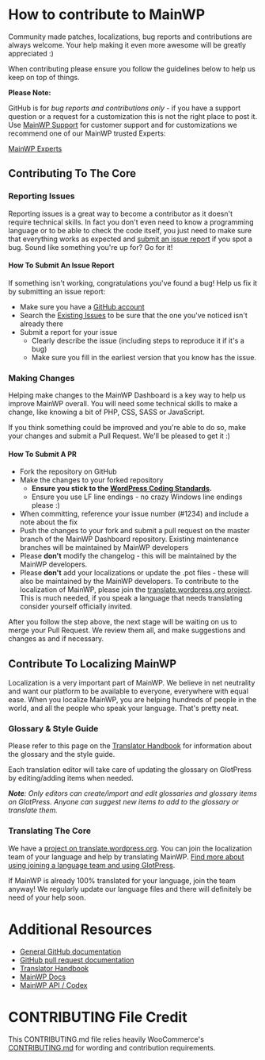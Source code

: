 # How to contribute to MainWP

Community made patches, localizations, bug reports and contributions are always welcome. Your help making it even more awesome will be greatly appreciated :)

When contributing please ensure you follow the guidelines below to help us keep on top of things.

__Please Note:__

GitHub is for _bug reports and contributions only_ - if you have a support question or a request for a customization this is not the right place to post it. Use [MainWP Support](https://mainwp.com/support/) for customer support and for customizations we recommend one of our MainWP trusted Experts:

[MainWP Experts](https://mainwp.com/mainwp-experts/)


## Contributing To The Core

### Reporting Issues

Reporting issues is a great way to become a contributor as it doesn't require technical skills. In fact you don't even need to know a programming language or to be able to check the code itself, you just need to make sure that everything works as expected and [submit an issue report](https://github.com/mainwp/mainwp/issues/new) if you spot a bug. Sound like something you're up for? Go for it!

#### How To Submit An Issue Report

If something isn't working, congratulations you've found a bug! Help us fix it by submitting an issue report:

* Make sure you have a [GitHub account](https://github.com/signup/free)
* Search the [Existing Issues](https://github.com/mainwp/mainwp/issues) to be sure that the one you've noticed isn't already there
* Submit a report for your issue
  * Clearly describe the issue (including steps to reproduce it if it's a bug)
  * Make sure you fill in the earliest version that you know has the issue.

### Making Changes

Helping make changes to the MainWP Dashboard is a key way to help us improve MainWP overall. You will need some technical skills to make a change, like knowing a bit of PHP, CSS, SASS or JavaScript.

If you think something could be improved and you're able to do so, make your changes and submit a Pull Request. We'll be pleased to get it :)

#### How To Submit A PR

* Fork the repository on GitHub
* Make the changes to your forked repository
  * **Ensure you stick to the [WordPress Coding Standards](http://make.wordpress.org/core/handbook/coding-standards/php/).**
  * Ensure you use LF line endings - no crazy Windows line endings please :)
* When committing, reference your issue number (#1234) and include a note about the fix
* Push the changes to your fork and submit a pull request on the master branch of the MainWP Dashboard repository. Existing maintenance branches will be maintained by MainWP developers
* Please **don't** modify the changelog - this will be maintained by the MainWP developers.
* Please **don't** add your localizations or update the .pot files - these will also be maintained by the MainWP developers. To contribute to the localization of MainWP, please join the [translate.wordpress.org project](https://translate.wordpress.org/projects/wp-plugins/mainwp). This is much needed, if you speak a language that needs translating consider yourself officially invited.

After you follow the step above, the next stage will be waiting on us to merge your Pull Request. We review them all, and make suggestions and changes as and if necessary.

## Contribute To Localizing MainWP

Localization is a very important part of MainWP. We believe in net neutrality and want our platform to be available to everyone, everywhere with equal ease. When you localize MainWP, you are helping hundreds of people in the world, and all the people who speak your language. That's pretty neat.

### Glossary & Style Guide

Please refer to this page on the [Translator Handbook](https://make.wordpress.org/polyglots/handbook/translating/glossary-style-guide/) for information about the glossary and the style guide.

Each translation editor will take care of updating the glossary on GlotPress by editing/adding items when needed.

_**Note**: Only editors can create/import and edit glossaries and glossary items on GlotPress. Anyone can suggest new items to add to the glossary or translate them._

### Translating The Core

We have a [project on translate.wordpress.org](https://translate.wordpress.org/projects/wp-plugins/mainwp). You can join the localization team of your language and help by translating MainWP. [Find more about using joining a language team and using GlotPress](https://make.wordpress.org/polyglots/handbook/tools/glotpress-translate-wordpress-org/).

If MainWP is already 100% translated for your language, join the team anyway! We regularly update our language files and there will definitely be need of your help soon.


# Additional Resources

* [General GitHub documentation](http://help.github.com/)
* [GitHub pull request documentation](http://help.github.com/send-pull-requests/)
* [Translator Handbook](https://make.wordpress.org/polyglots/handbook/)
* [MainWP Docs](http://docs.mainwp.com/)
* [MainWP API / Codex](http://codex.mainwp.com/)

# CONTRIBUTING File Credit

This CONTRIBUTING.md file relies heavily WooCommerce's [CONTRIBUTING.md](https://github.com/woothemes/woocommerce/blob/master/CONTRIBUTING.md) for wording and contribution requirements.   
